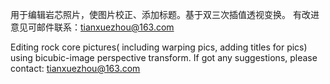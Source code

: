 用于编辑岩芯照片，使图片校正、添加标题。基于双三次插值透视变换。
有改进意见可邮件联系：tianxuezhou@163.com

Editing rock core pictures( including warping pics, adding titles for pics) using bicubic-image perspective transform.
If got any suggestions, please contact: tianxuezhou@163.com
